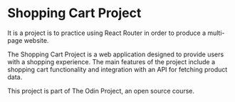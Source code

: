 # Shopping Cart Project

It is a project is to practice using React Router in order to produce a multi-page website.

The Shopping Cart Project is a web application designed to provide users with a shopping experience. The main features of the project include a shopping cart functionality and integration with an API for fetching product data.

This project is part of The Odin Project, an open source course.
